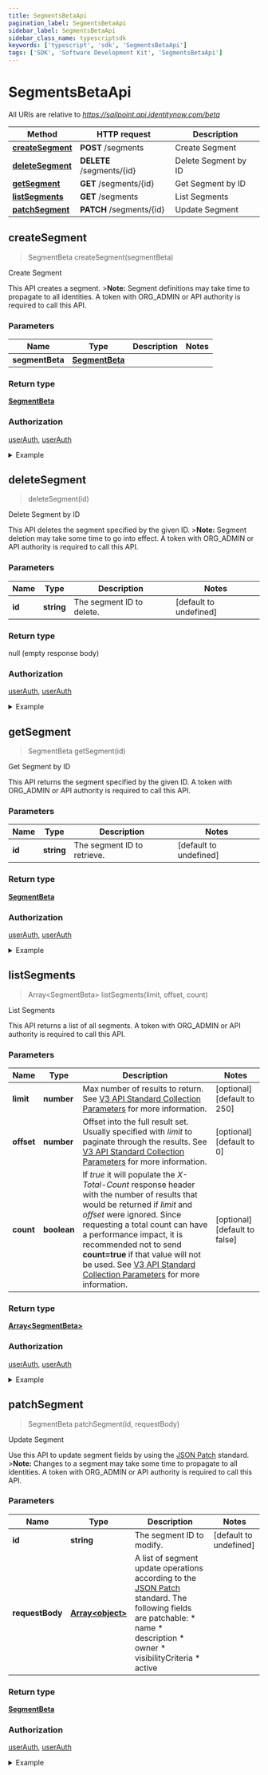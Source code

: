 ```yaml
---
title: SegmentsBetaApi
pagination_label: SegmentsBetaApi
sidebar_label: SegmentsBetaApi
sidebar_class_name: typescriptsdk
keywords: ['typescript', 'sdk', 'SegmentsBetaApi'] 
tags: ['SDK', 'Software Development Kit', 'SegmentsBetaApi']
---
```


# SegmentsBetaApi

All URIs are relative to *https://sailpoint.api.identitynow.com/beta*

Method | HTTP request | Description
------------- | ------------- | -------------
[**createSegment**](SegmentsBetaApi.md#createSegment) | **POST** /segments | Create Segment
[**deleteSegment**](SegmentsBetaApi.md#deleteSegment) | **DELETE** /segments/{id} | Delete Segment by ID
[**getSegment**](SegmentsBetaApi.md#getSegment) | **GET** /segments/{id} | Get Segment by ID
[**listSegments**](SegmentsBetaApi.md#listSegments) | **GET** /segments | List Segments
[**patchSegment**](SegmentsBetaApi.md#patchSegment) | **PATCH** /segments/{id} | Update Segment



## createSegment

> SegmentBeta createSegment(segmentBeta)

Create Segment

This API creates a segment.  >**Note:** Segment definitions may take time to propagate to all identities. A token with ORG_ADMIN or API authority is required to call this API.

### Parameters


Name | Type | Description  | Notes
------------- | ------------- | ------------- | -------------
 **segmentBeta** | [**SegmentBeta**](../Models/SegmentBeta.md)|  | 

### Return type

[**SegmentBeta**](../Models/SegmentBeta.md)

### Authorization

[userAuth](https://developer.sailpoint.com/docs/api/v3/identity-security-cloud-v-3-api#authentication), [userAuth](https://developer.sailpoint.com/docs/api/v3/identity-security-cloud-v-3-api#authentication)

<details>
<summary>Example</summary>

```javascript
import { Configuration, SegmentsBetaApi, SegmentBeta } from "sailpoint-api-client";
const apiConfig = new Configuration();
const segmentsBetaApi = new SegmentsBetaApi(apiConfig);

{
  "owner" : {
    "name" : "support",
    "id" : "2c9180a46faadee4016fb4e018c20639",
    "type" : "IDENTITY"
  },
  "created" : "2020-01-01T00:00:00Z",
  "visibilityCriteria" : {
    "expression" : {
      "children" : [ ],
      "attribute" : "location",
      "value" : {
        "type" : "STRING",
        "value" : "Austin"
      },
      "operator" : "EQUALS"
    }
  },
  "name" : "segment-xyz",
  "modified" : "2020-01-01T00:00:00Z",
  "description" : "This segment represents xyz",
  "active" : true,
  "id" : "0f11f2a4-7c94-4bf3-a2bd-742580fe3bde"
}


const segmentBeta : SegmentBeta = 

try {
    const val = await segmentsBetaApi.createSegment(segmentBeta);
    
    // Below is a request that includes all optional parameters      
    // const val = await segmentsBetaApi.createSegment(segmentBeta);
    console.log('API called successfully. Returned data: ' + val.data);
    
} catch (error) {
    console.error('Error occurred while calling API: ', error);
}
```
</details>


## deleteSegment

> deleteSegment(id)

Delete Segment by ID

This API deletes the segment specified by the given ID. >**Note:** Segment deletion may take some time to go into effect.  A token with ORG_ADMIN or API authority is required to call this API.

### Parameters


Name | Type | Description  | Notes
------------- | ------------- | ------------- | -------------
 **id** | **string**| The segment ID to delete. | [default to undefined]

### Return type

null (empty response body)

### Authorization

[userAuth](https://developer.sailpoint.com/docs/api/v3/identity-security-cloud-v-3-api#authentication), [userAuth](https://developer.sailpoint.com/docs/api/v3/identity-security-cloud-v-3-api#authentication)

<details>
<summary>Example</summary>

```javascript
import { Configuration, SegmentsBetaApi } from "sailpoint-api-client";
const apiConfig = new Configuration();
const segmentsBetaApi = new SegmentsBetaApi(apiConfig);

{
  "causes" : [ {
    "localeOrigin" : "DEFAULT",
    "text" : "The request was syntactically correct but its content is semantically invalid.",
    "locale" : "en-US"
  }, {
    "localeOrigin" : "DEFAULT",
    "text" : "The request was syntactically correct but its content is semantically invalid.",
    "locale" : "en-US"
  } ],
  "messages" : [ {
    "localeOrigin" : "DEFAULT",
    "text" : "The request was syntactically correct but its content is semantically invalid.",
    "locale" : "en-US"
  }, {
    "localeOrigin" : "DEFAULT",
    "text" : "The request was syntactically correct but its content is semantically invalid.",
    "locale" : "en-US"
  } ],
  "detailCode" : "400.1 Bad Request Content",
  "trackingId" : "e7eab60924f64aa284175b9fa3309599"
}


const id : string = "ef38f94347e94562b5bb8424a56397d8"; // The segment ID to delete. (default to undefined)

try {
    const val = await segmentsBetaApi.deleteSegment(id);
    
    // Below is a request that includes all optional parameters      
    // const val = await segmentsBetaApi.deleteSegment(id);
    
    console.log('API called successfully.');
} catch (error) {
    console.error('Error occurred while calling API: ', error);
}
```
</details>


## getSegment

> SegmentBeta getSegment(id)

Get Segment by ID

This API returns the segment specified by the given ID. A token with ORG_ADMIN or API authority is required to call this API.

### Parameters


Name | Type | Description  | Notes
------------- | ------------- | ------------- | -------------
 **id** | **string**| The segment ID to retrieve. | [default to undefined]

### Return type

[**SegmentBeta**](../Models/SegmentBeta.md)

### Authorization

[userAuth](https://developer.sailpoint.com/docs/api/v3/identity-security-cloud-v-3-api#authentication), [userAuth](https://developer.sailpoint.com/docs/api/v3/identity-security-cloud-v-3-api#authentication)

<details>
<summary>Example</summary>

```javascript
import { Configuration, SegmentsBetaApi } from "sailpoint-api-client";
const apiConfig = new Configuration();
const segmentsBetaApi = new SegmentsBetaApi(apiConfig);

{
  "owner" : {
    "name" : "support",
    "id" : "2c9180a46faadee4016fb4e018c20639",
    "type" : "IDENTITY"
  },
  "created" : "2020-01-01T00:00:00Z",
  "visibilityCriteria" : {
    "expression" : {
      "children" : [ ],
      "attribute" : "location",
      "value" : {
        "type" : "STRING",
        "value" : "Austin"
      },
      "operator" : "EQUALS"
    }
  },
  "name" : "segment-xyz",
  "modified" : "2020-01-01T00:00:00Z",
  "description" : "This segment represents xyz",
  "active" : true,
  "id" : "0f11f2a4-7c94-4bf3-a2bd-742580fe3bde"
}


const id : string = "ef38f94347e94562b5bb8424a56397d8"; // The segment ID to retrieve. (default to undefined)

try {
    const val = await segmentsBetaApi.getSegment(id);
    
    // Below is a request that includes all optional parameters      
    // const val = await segmentsBetaApi.getSegment(id);
    console.log('API called successfully. Returned data: ' + val.data);
    
} catch (error) {
    console.error('Error occurred while calling API: ', error);
}
```
</details>


## listSegments

> Array&lt;SegmentBeta&gt; listSegments(limit, offset, count)

List Segments

This API returns a list of all segments. A token with ORG_ADMIN or API authority is required to call this API.

### Parameters


Name | Type | Description  | Notes
------------- | ------------- | ------------- | -------------
 **limit** | **number**| Max number of results to return. See [V3 API Standard Collection Parameters](https://developer.sailpoint.com/idn/api/standard-collection-parameters) for more information. | [optional] [default to 250]
 **offset** | **number**| Offset into the full result set. Usually specified with *limit* to paginate through the results. See [V3 API Standard Collection Parameters](https://developer.sailpoint.com/idn/api/standard-collection-parameters) for more information. | [optional] [default to 0]
 **count** | **boolean**| If *true* it will populate the *X-Total-Count* response header with the number of results that would be returned if *limit* and *offset* were ignored.  Since requesting a total count can have a performance impact, it is recommended not to send **count&#x3D;true** if that value will not be used.  See [V3 API Standard Collection Parameters](https://developer.sailpoint.com/idn/api/standard-collection-parameters) for more information. | [optional] [default to false]

### Return type

[**Array&lt;SegmentBeta&gt;**](../Models/SegmentBeta.md)

### Authorization

[userAuth](https://developer.sailpoint.com/docs/api/v3/identity-security-cloud-v-3-api#authentication), [userAuth](https://developer.sailpoint.com/docs/api/v3/identity-security-cloud-v-3-api#authentication)

<details>
<summary>Example</summary>

```javascript
import { Configuration, SegmentsBetaApi } from "sailpoint-api-client";
const apiConfig = new Configuration();
const segmentsBetaApi = new SegmentsBetaApi(apiConfig);

[ {
  "owner" : {
    "name" : "support",
    "id" : "2c9180a46faadee4016fb4e018c20639",
    "type" : "IDENTITY"
  },
  "created" : "2020-01-01T00:00:00Z",
  "visibilityCriteria" : {
    "expression" : {
      "children" : [ ],
      "attribute" : "location",
      "value" : {
        "type" : "STRING",
        "value" : "Austin"
      },
      "operator" : "EQUALS"
    }
  },
  "name" : "segment-xyz",
  "modified" : "2020-01-01T00:00:00Z",
  "description" : "This segment represents xyz",
  "active" : true,
  "id" : "0f11f2a4-7c94-4bf3-a2bd-742580fe3bde"
}, {
  "owner" : {
    "name" : "support",
    "id" : "2c9180a46faadee4016fb4e018c20639",
    "type" : "IDENTITY"
  },
  "created" : "2020-01-01T00:00:00Z",
  "visibilityCriteria" : {
    "expression" : {
      "children" : [ ],
      "attribute" : "location",
      "value" : {
        "type" : "STRING",
        "value" : "Austin"
      },
      "operator" : "EQUALS"
    }
  },
  "name" : "segment-xyz",
  "modified" : "2020-01-01T00:00:00Z",
  "description" : "This segment represents xyz",
  "active" : true,
  "id" : "0f11f2a4-7c94-4bf3-a2bd-742580fe3bde"
} ]


const limit : number = 250; // Max number of results to return. See [V3 API Standard Collection Parameters](https://developer.sailpoint.com/idn/api/standard-collection-parameters) for more information. (optional) (default to 250)
const offset : number = 0; // Offset into the full result set. Usually specified with *limit* to paginate through the results. See [V3 API Standard Collection Parameters](https://developer.sailpoint.com/idn/api/standard-collection-parameters) for more information. (optional) (default to 0)
const count : boolean = true; // If *true* it will populate the *X-Total-Count* response header with the number of results that would be returned if *limit* and *offset* were ignored.  Since requesting a total count can have a performance impact, it is recommended not to send **count=true** if that value will not be used.  See [V3 API Standard Collection Parameters](https://developer.sailpoint.com/idn/api/standard-collection-parameters) for more information. (optional) (default to false)

try {
    const val = await segmentsBetaApi.listSegments();
    
    // Below is a request that includes all optional parameters      
    // const val = await segmentsBetaApi.listSegments(limit, offset, count);
    console.log('API called successfully. Returned data: ' + val.data);
    
} catch (error) {
    console.error('Error occurred while calling API: ', error);
}
```
</details>


## patchSegment

> SegmentBeta patchSegment(id, requestBody)

Update Segment

Use this API to update segment fields by using the [JSON Patch](https://tools.ietf.org/html/rfc6902) standard. >**Note:** Changes to a segment may take some time to propagate to all identities. A token with ORG_ADMIN or API authority is required to call this API.

### Parameters


Name | Type | Description  | Notes
------------- | ------------- | ------------- | -------------
 **id** | **string**| The segment ID to modify. | [default to undefined]
 **requestBody** | [**Array&lt;object&gt;**](../Models/object.md)| A list of segment update operations according to the [JSON Patch](https://tools.ietf.org/html/rfc6902) standard.  The following fields are patchable: * name * description * owner * visibilityCriteria * active  | 

### Return type

[**SegmentBeta**](../Models/SegmentBeta.md)

### Authorization

[userAuth](https://developer.sailpoint.com/docs/api/v3/identity-security-cloud-v-3-api#authentication), [userAuth](https://developer.sailpoint.com/docs/api/v3/identity-security-cloud-v-3-api#authentication)

<details>
<summary>Example</summary>

```javascript
import { Configuration, SegmentsBetaApi, object } from "sailpoint-api-client";
const apiConfig = new Configuration();
const segmentsBetaApi = new SegmentsBetaApi(apiConfig);

{
  "owner" : {
    "name" : "support",
    "id" : "2c9180a46faadee4016fb4e018c20639",
    "type" : "IDENTITY"
  },
  "created" : "2020-01-01T00:00:00Z",
  "visibilityCriteria" : {
    "expression" : {
      "children" : [ ],
      "attribute" : "location",
      "value" : {
        "type" : "STRING",
        "value" : "Austin"
      },
      "operator" : "EQUALS"
    }
  },
  "name" : "segment-xyz",
  "modified" : "2020-01-01T00:00:00Z",
  "description" : "This segment represents xyz",
  "active" : true,
  "id" : "0f11f2a4-7c94-4bf3-a2bd-742580fe3bde"
}


const id : string = "ef38f94347e94562b5bb8424a56397d8"; // The segment ID to modify. (default to undefined)
const requestBody : Array<object> = [{op=replace, path=/visibilityCriteria, value={expression={operator=AND, children=[{operator=EQUALS, attribute=location, value={type=STRING, value=Philadelphia}}, {operator=EQUALS, attribute=department, value={type=STRING, value=HR}}]}}}]; // A list of segment update operations according to the [JSON Patch](https://tools.ietf.org/html/rfc6902) standard.  The following fields are patchable: * name * description * owner * visibilityCriteria * active 

try {
    const val = await segmentsBetaApi.patchSegment(id, requestBody);
    
    // Below is a request that includes all optional parameters      
    // const val = await segmentsBetaApi.patchSegment(id, requestBody);
    console.log('API called successfully. Returned data: ' + val.data);
    
} catch (error) {
    console.error('Error occurred while calling API: ', error);
}
```
</details>

